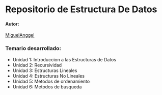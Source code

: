 # Repositorio de Estructura De Datos

#### Autor: 
[MiguelAnggel](https://github.com/MiguelAnggel)


### Temario desarrollado:

- Unidad 1:  Introduccion a las Estructuras de Datos 
- Unidad 2: Recursividad 
- Unidad 3: Estructuras Lineales 
- Unidad 4: Estructuras No Lineales
- Unidad 5: Metodos de ordenamiento
- Unidad 6: Metodos de busqueda
  
